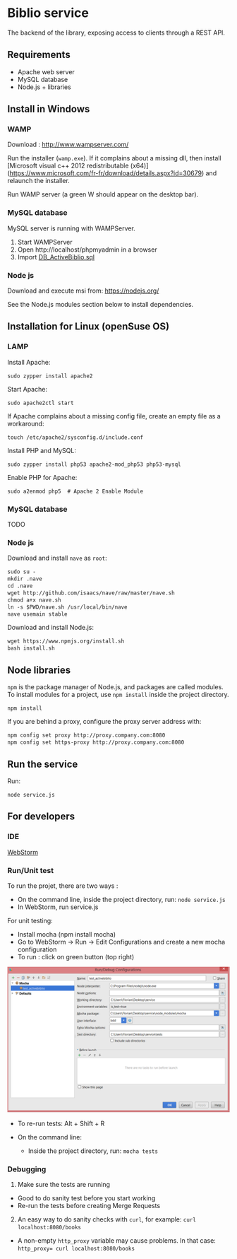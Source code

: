 Biblio service
==============

The backend of the library, exposing access to clients through a REST API.


Requirements
------------

- Apache web server
- MySQL database
- Node.js + libraries


Install in Windows
------------------

### WAMP

Download : http://www.wampserver.com/   

Run the installer (`wamp.exe`). If it complains about a missing dll,
then install [Microsoft visual c++ 2012 redistributable (x64)]
(https://www.microsoft.com/fr-fr/download/details.aspx?id=30679) and relaunch the installer.

Run WAMP server (a green W should appear on the desktop bar).

### MySQL database

MySQL server is running with WAMPServer.   

1. Start WAMPServer  
2. Open http://localhost/phpmyadmin in a browser
3. Import [DB_ActiveBiblio.sql](database/DB_ActiveBiblio.sql)

### Node js

Download and execute msi from: https://nodejs.org/    

See the Node.js modules section below to install dependencies.


Installation for Linux (openSuse OS)
--------------------------------

### LAMP

Install Apache:

    sudo zypper install apache2    

Start Apache:

    sudo apache2ctl start    

If Apache complains about a missing config file, create an empty file as a workaround:

    touch /etc/apache2/sysconfig.d/include.conf 
       
Install PHP and MySQL:

    sudo zypper install php53 apache2-mod_php53 php53-mysql

Enable PHP for Apache:

    sudo a2enmod php5  # Apache 2 Enable Module

### MySQL database

TODO

### Node js

Download and install `nave` as `root`:

    sudo su -
    mkdir .nave
    cd .nave
    wget http://github.com/isaacs/nave/raw/master/nave.sh
    chmod a+x nave.sh
    ln -s $PWD/nave.sh /usr/local/bin/nave
    nave usemain stable

Download and install Node.js:

    wget https://www.npmjs.org/install.sh
    bash install.sh


Node libraries
--------------

`npm` is the package manager of Node.js, and packages are called modules.
To install modules for a project, use `npm install` inside the project directory.

    npm install

If you are behind a proxy, configure the proxy server address with:

    npm config set proxy http://proxy.company.com:8080    
    npm config set https-proxy http://proxy.company.com:8080

Run the service
---------------

Run:

    node service.js


For developers
--------------

### IDE

[WebStorm](https://www.jetbrains.com/webstorm/)

### Run/Unit test

To run the projet, there are two ways :  

- On the command line, inside the project directory, run: `node service.js`   
- In WebStorm, run service.js

For unit testing:

- Install mocha (npm install mocha)  
- Go to WebStorm -> Run -> Edit Configurations and create a new mocha configuration
- To run : click on green button (top right)   

![Running mocha](docs/specs/images/running_mocha.png)

- To re-run tests: Alt + Shift + R

- On the command line:
	- Inside the project directory, run: `mocha tests`

### Debugging

1. Make sure the tests are running
  - Good to do sanity test before you start working
  - Re-run the tests before creating Merge Requests

2. An easy way to do sanity checks with `curl`, for example: `curl localhost:8080/books`
  - A non-empty `http_proxy` variable may cause problems. In that case: `http_proxy= curl localhost:8080/books`
